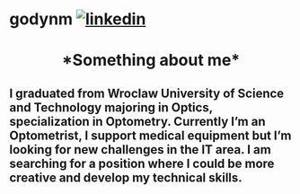 # godynm <a href="https://www.linkedin.com/in/magdalena-gody%C5%84-736510167/"><img src="https://cdn1.iconfinder.com/data/icons/social-80/32/Social_social_linkedin_linked_in-32.png" alt="linkedin"></a>
<h1 align = "center">*Something about me*</h1>

<h2>I graduated from Wroclaw University of Science and Technology majoring in Optics, specialization in Optometry. Currently I’m an Optometrist, I support medical equipment but I’m looking for new challenges in the IT area. I am searching for a position where I could be more creative and develop my technical skills. </h2>

